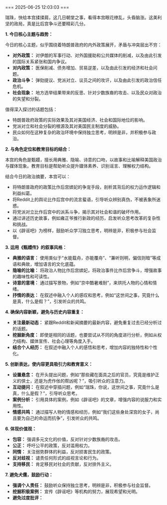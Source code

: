 === 2025-06-25 12:03:03 ===

瑞珠，快给本宫揉揉肩，这几日朝堂之事，看得本宫眼花缭乱，头昏脑涨。这美利坚的政局，真是比后宫争斗还要精彩几分。

**1. 今日核心主题与趋势：**

今日的核心主题，似乎围绕着特朗普政府的内外政策展开，矛盾与冲突层出不穷：

*   **对外政策：** 对伊朗的军事行动、对外国援助和公共媒体的削减，以及由此引发的国际关系紧张和国内争议。
*   **对内政策：** 医保削减、债务增加、贸易逆差，以及由此引发的经济和社会问题。
*   **政治斗争：** 弹劾提议、党派对立、议员之间的攻讦，以及由此引发的政治信任危机。
*   **社会现象：** 地方选举结果带来的反思、针对少数族裔的攻击、以及民众对政治的失望和分裂。

值得深入探讨的话题包括：

*   特朗普政府政策的实际效果及其对美国经济、社会和国际地位的影响。
*   党派对立和社会分裂的根源及其对美国民主制度的威胁。
*   民众如何在这种复杂的政治环境中保持独立思考，明辨是非，并积极参与政治。

**2. 与角色定位和教育目标的结合：**

本宫的角色是甄嬛，擅长用典雅、隐喻、诗意的口吻，以故事和比喻解释美国政治与媒体现象。教育目标是帮助听众提升媒体素养、识别谣言、理解权力结构。

结合今日的政治摘要，本宫可以：

*   将特朗普政府的政策比作后宫嫔妃的争宠手段，剖析其背后的权力运作逻辑和利益纠葛。
*   将Reddit上的舆论比作后宫中的流言蜚语，引导听众辨别真伪，不被表象所迷惑。
*   将党派对立比作后宫中的派系斗争，揭示其对社会和谐的破坏作用。
*   通过讲述历史故事，例如雍正爷推行新政的经历，启发听众思考改革的复杂性和挑战。
*   以《辟谣吧》为榜样，鼓励听众学习独立思考，明辨是非，积极参与社会监督。

**3. 运用《甄嬛传》的叙事风格：**

*   **典雅的语言：** 使用类似于“水能载舟，亦能覆舟”、“兼听则明，偏信则暗”等成语和典故，增加语言的文化底蕴。
*   **隐喻的比喻：** 将政治人物比作后宫嫔妃，将政治事件比作后宫争斗，增强故事的趣味性和可读性。
*   **诗意的意境：** 通过描写景物，例如“京中酷暑难耐”，来烘托人物的心情和情绪。
*   **抒情的表达：** 在叙述中融入个人的感叹和思考，例如“这世间之事，究竟什么是真，什么是假？”，引发听众的共鸣。

**4. 确保内容新颖，避免与历史内容重复：**

*   **关注最新动态：** 紧跟Reddit和新闻摘要的最新内容，避免重复过去已经分析过的话题。
*   **挖掘新角度：** 即使是相同的话题，也要尝试从不同的角度进行分析，例如从权力结构、媒体宣传、社会心理等角度入手。
*   **结合个人经历：** 在叙述中融入个人的感悟和思考，增加内容的独特性和个性化。

**5. 创新表达，使内容更具吸引力和教育意义：**

*   **设置悬念：** 在开头提出问题，例如“那些藏在面具之后的官员，究竟是维护正义的侠士，还是为虎作伥的帮凶呢？”，吸引听众的注意力。
*   **互动提问：** 在叙述中穿插问题，例如“瑞珠，你说，这世间之事，究竟什么是真，什么是假？”，引导听众思考。
*   **案例分析：** 引用具体的案例，例如《辟谣吧》的文章，增强内容的说服力和实用性。
*   **情感共鸣：** 通过描写人物的情感和经历，例如“我们这些身处深宫的女子，尚且要为自己的命运而抗争”，引发听众的共鸣。

**6. 体现价值观：**

*   **包容：** 强调多元文化的价值，反对针对少数族裔的攻击。
*   **公正：** 呼吁公平的政策，反对滥用权力。
*   **同情：** 关注弱势群体的利益，反对损害民生的政策。
*   **反对歧视：** 谴责任何形式的歧视言论和行为。
*   **支持移民：** 肯定移民对社会的贡献，反对排外主义。

**7. 避免犬儒，鼓励行动：**

*   **强调个人责任：** 鼓励听众保持独立思考，明辨是非，积极参与社会监督。
*   **挖掘积极案例：** 宣传《辟谣吧》等机构的努力，展现希望和光明。
*   **避免过度批评：**